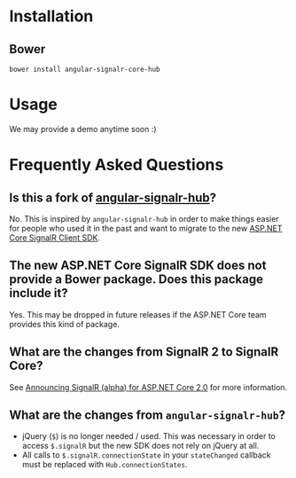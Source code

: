 # Installation

## Bower

    bower install angular-signalr-core-hub

# Usage
We may provide a demo anytime soon :)

# Frequently Asked Questions

## Is this a fork of [angular-signalr-hub](https://github.com/JustMaier/angular-signalr-hub)?

No. This is inspired by `angular-signalr-hub` in order to make things easier for people who used it in the past and want to migrate to the new [ASP.NET Core SignalR Client SDK](https://github.com/aspnet/SignalR/tree/dev/client-ts).

## The new ASP.NET Core SignalR SDK does not provide a Bower package. Does this package include it?

Yes. This may be dropped in future releases if the ASP.NET Core team provides this kind of package.

## What are the changes from SignalR 2 to SignalR Core?

See [Announcing SignalR (alpha) for ASP.NET Core 2.0](https://blogs.msdn.microsoft.com/webdev/2017/09/14/announcing-signalr-for-asp-net-core-2-0/) for more information.

## What are the changes from `angular-signalr-hub`?

* jQuery (`$`) is no longer needed / used. This was necessary in order to access `$.signalR` but the new SDK does not rely on jQuery at all.
* All calls to `$.signalR.connectionState` in your `stateChanged` callback must be replaced with `Hub.connectionStates`.




